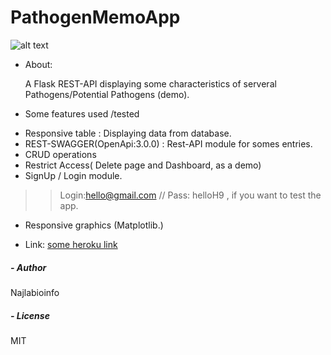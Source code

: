 # PathogenMemoApp

![alt text](static/img/flaskpython.png "PathogenMemo_icon")

* About:
	
	A Flask REST-API displaying some characteristics of serveral Pathogens/Potential Pathogens (demo).


* Some features used /tested

- Responsive table : Displaying data from database.
- REST-SWAGGER(OpenApi:3.0.0) : Rest-API module for somes entries.
- CRUD operations
- Restrict Access( Delete page and Dashboard, as a demo)
- SignUp / Login module. 
>> Login:hello@gmail.com // Pass: helloH9 , if you want to test the app.
- Responsive graphics (Matplotlib.)


* Link:
<a href="" > some heroku link </a>

##### - Author
Najlabioinfo

##### -  License
MIT
